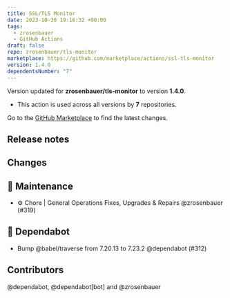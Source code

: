 ```yaml
---
title: SSL/TLS Monitor
date: 2023-10-30 19:16:32 +00:00
tags:
  - zrosenbauer
  - GitHub Actions
draft: false
repo: zrosenbauer/tls-monitor
marketplace: https://github.com/marketplace/actions/ssl-tls-monitor
version: 1.4.0
dependentsNumber: "7"
---
```



Version updated for **zrosenbauer/tls-monitor** to version **1.4.0**.
- This action is used across all versions by **7** repositories.

Go to the [GitHub Marketplace](https://github.com/marketplace/actions/ssl-tls-monitor) to find the latest changes.

## Release notes

## Changes

## 🧰 Maintenance

- :gear: Chore | General Operations Fixes, Upgrades & Repairs @zrosenbauer (#319)

## 🤖 Dependabot

- Bump @babel/traverse from 7.20.13 to 7.23.2 @dependabot (#312)

## Contributors

@dependabot, @dependabot[bot] and @zrosenbauer

